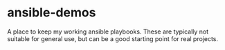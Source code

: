 # ansible-demos

A place to keep my working ansible playbooks.  These are typically not suitable for general use, but can be a good starting point for real projects.

